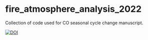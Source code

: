 # fire_atmosphere_analysis_2022
Collection of code used for CO seasonal cycle change manuscript.

[![DOI](https://zenodo.org/badge/458357360.svg)](https://zenodo.org/badge/latestdoi/458357360)
